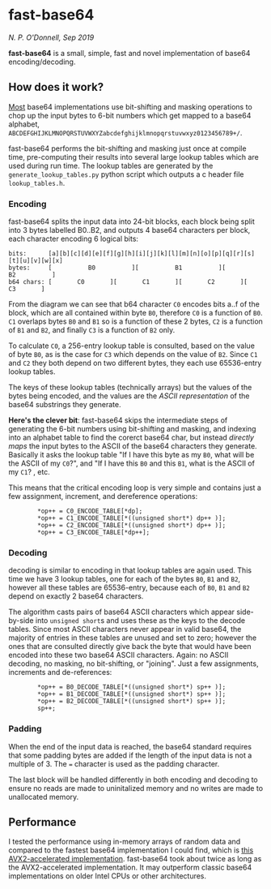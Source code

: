 # fast-base64

*N. P. O'Donnell, Sep 2019*

**fast-base64** is a small, simple, fast and novel implementation of base64 encoding/decoding.

## How does it work?

[Most](https://github.com/search?l=C&q=base64&type=Repositories) base64 implementations use bit-shifting and masking operations to chop up the input bytes to 6-bit numbers which get mapped to a base64 alphabet,  `ABCDEFGHIJKLMNOPQRSTUVWXYZabcdefghijklmnopqrstuvwxyz0123456789+/`.

fast-base64 performs the bit-shifting and masking just once at compile time, pre-computing their results into several large lookup tables which are used during run time. The lookup tables are generated by the `generate_lookup_tables.py` python script which outputs a c header file `lookup_tables.h`.

### Encoding

fast-base64 splits the input data into 24-bit blocks, each block being split into 3 bytes labelled B0..B2, and outputs 4 base64 characters per block, each character encoding 6 logical bits:

```
bits:      [a][b][c][d][e][f][g][h][i][j][k][l][m][n][o][p][q][r][s][t][u][v][w][x]
bytes:     [          B0          ][          B1          ][          B2          ]
b64 chars: [       C0       ][       C1       ][       C2       ][       C3       ]
```

From the diagram we can see that b64 character `C0` encodes bits a..f of the block, which are all contained within byte `B0`, therefore `C0` is a function of `B0`. `C1` overlaps bytes `B0` and `B1` so is a function of these 2 bytes, `C2` is a function of `B1` and `B2`, and finally `C3` is a function of `B2` only.

To calculate `C0`, a 256-entry lookup table is consulted, based on the value of byte `B0`, as is the case for `C3` which depends on the value of `B2`. Since `C1` and `C2` they both depend on two different bytes, they each use 65536-entry lookup tables.

The keys of these lookup tables (technically arrays) but the values of the bytes being encoded, and the values are the *ASCII representation* of the base64 substrings they generate. 

**Here's the clever bit**: fast-base64 skips the intermediate steps of generating the 6-bit numbers using bit-shifting and masking, and indexing into an alphabet table to find the corerct base64 char, but instead *directly maps* the input bytes to the ASCII of the base64 characters they generate. Basically it asks the lookup table "If I have this byte as my `B0`, what will be the ASCII of my `C0`?", and "If I have this `B0` and this `B1`, what is the ASCII of my `C1`? , etc.

This means that the critical encoding loop is very simple and contains just a few assignment, increment, and dereference operations:

```
        *op++ = C0_ENCODE_TABLE[*dp];
        *op++ = C1_ENCODE_TABLE[*((unsigned short*) dp++ )]; 
        *op++ = C2_ENCODE_TABLE[*((unsigned short*) dp++ )];
        *op++ = C3_ENCODE_TABLE[*dp++];
```

### Decoding

decoding is similar to encoding in that lookup tables are again used. This time we have 3 lookup tables, one for each of the bytes `B0`, `B1` and `B2`, however all these tables are 65536-entry, because each of `B0`, `B1` and `B2` depend on exactly 2 base64 characters.

The algorithm casts pairs of base64 ASCII characters which appear side-by-side into `unsigned short`s and uses these as the keys to the decode tables. Since most ASCII characters never appear in valid base64, the majority of entries in these tables are unused and set to zero; however the ones that are consulted directly give back the byte that would have been encoded into these two base64 ASCII characters. Again: no ASCII decoding, no masking, no bit-shifting, or "joining". Just a few assignments, increments and de-references:

```
        *op++ = B0_DECODE_TABLE[*((unsigned short*) sp++ )];
        *op++ = B1_DECODE_TABLE[*((unsigned short*) sp++ )];
        *op++ = B2_DECODE_TABLE[*((unsigned short*) sp++ )];
        sp++;
```

### Padding

When the end of the input data is reached, the base64 standard requires that some padding bytes are added if the length of the input data is not a multiple of 3. The `=` character is used as the padding character.

The last block will be handled differently in both encoding and decoding to ensure no reads are made to uninitalized memory and no writes are made to unallocated memory.

## Performance

I tested the performance using in-memory arrays of random data and compared to the fastest base64 implementation I could find, which is [this AVX2-accelerated implementation](https://github.com/lemire/fastbase64/blob/master/src/fastavxbase64.c). fast-base64 took about twice as long as the AVX2-accelerated implementation. It may outperform classic base64 implementations on older Intel CPUs or other architectures.